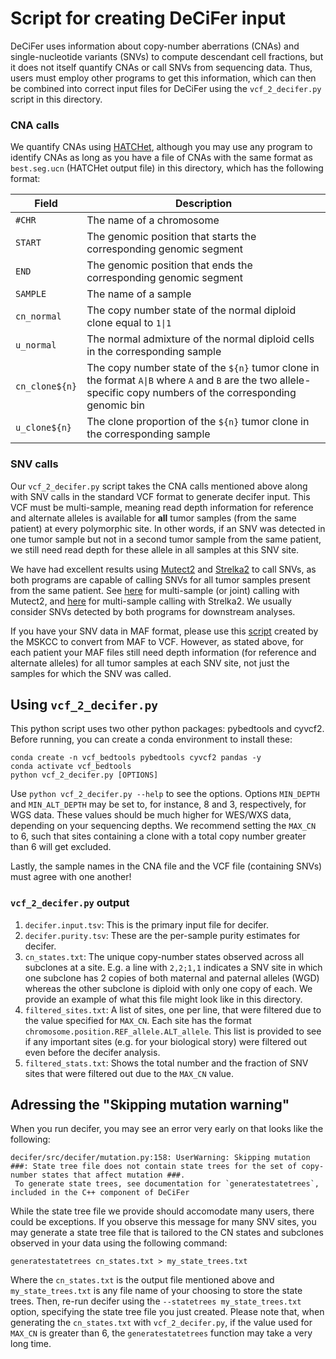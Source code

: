 # Script for creating DeCiFer input

DeCiFer uses information about copy-number aberrations (CNAs) and single-nucleotide variants (SNVs) to compute descendant cell fractions, but it does not itself quantify CNAs or call SNVs from sequencing data. Thus, users must employ other programs to get this information, which can then be combined into correct input files for DeCiFer using the `vcf_2_decifer.py` script in this directory.

### CNA calls

We quantify CNAs using [HATCHet](https://github.com/raphael-group/hatchet), although you may use any program to identify CNAs as long as you have a file of CNAs with the same format as `best.seg.ucn` (HATCHet output file) in this directory, which has the following format:

| Field | Description |
|-------|-------------|
| `#CHR` | The name of a chromosome |
| `START` | The genomic position that starts the corresponding genomic segment |
| `END` | The genomic position that ends the corresponding genomic segment |
| `SAMPLE` | The name of a sample |
| `cn_normal` | The copy number state of the normal diploid clone equal to <code>1&#124;1</code> |
| `u_normal` | The normal admixture of the normal diploid cells in the corresponding sample |
| `cn_clone${n}` | The copy number state of the `${n}` tumor clone in the format <code>A&#124;B</code> where `A` and `B` are the two allele-specific copy numbers of the corresponding genomic bin |
| `u_clone${n}` | The clone proportion of the `${n}` tumor clone in the corresponding sample |

### SNV calls

Our `vcf_2_decifer.py` script takes the CNA calls mentioned above along with SNV calls in the standard VCF format to generate decifer input. This VCF must be multi-sample, meaning read depth information for reference and alternate alleles is available for **all** tumor samples (from the same patient) at every polymorphic site. In other words, if an SNV was detected in one tumor sample but not in a second tumor sample from the same patient, we still need read depth for these allele in all samples at this SNV site.

We have had excellent results using [Mutect2](https://gatk.broadinstitute.org/hc/en-us/articles/360035531132--How-to-Call-somatic-mutations-using-GATK4-Mutect2) and [Strelka2](https://github.com/Illumina/strelka/blob/v2.9.x/docs/userGuide/README.md) to call SNVs, as both programs are capable of calling SNVs for all tumor samples present from the same patient. See [here](https://gatk.broadinstitute.org/hc/en-us/articles/360037593851-Mutect2) for multi-sample (or joint) calling with Mutect2, and [here](https://github.com/Illumina/strelka/issues/59) for multi-sample calling with Strelka2. We usually consider SNVs detected by both programs for downstream analyses.

If you have your SNV data in MAF format, please use this [script](https://github.com/mskcc/vcf2maf/blob/main/maf2vcf.pl) created by the MSKCC to convert from MAF to VCF. However, as stated above, for each patient your MAF files still need depth information (for reference and alternate alleles) for all tumor samples at each SNV site, not just the samples for which the SNV was called.


## Using `vcf_2_decifer.py`

This python script uses two other python packages: pybedtools and cyvcf2. Before running, you can create a conda environment to install these:

```
conda create -n vcf_bedtools pybedtools cyvcf2 pandas -y
conda activate vcf_bedtools
python vcf_2_decifer.py [OPTIONS]
```

Use `python vcf_2_decifer.py --help` to see the options. Options `MIN_DEPTH` and `MIN_ALT_DEPTH` may be set to, for instance, 8 and 3, respectively, for WGS data. These values should be much higher for WES/WXS data, depending on your sequencing depths. We recommend setting the `MAX_CN` to 6, such that sites containing a clone with a total copy number greater than 6 will get excluded.

Lastly, the sample names in the CNA file and the VCF file (containing SNVs) must agree with one another!

### `vcf_2_decifer.py` output

1. `decifer.input.tsv`: This is the primary input file for decifer.
2. `decifer.purity.tsv`: These are the per-sample purity estimates for decifer.
3. `cn_states.txt`: The unique copy-number states observed across all subclones at a site. E.g. a line with `2,2;1,1` indicates a SNV site in which one subclone has 2 copies of both maternal and paternal alleles (WGD) whereas the other subclone is diploid with only one copy of each. We provide an example of what this file might look like in this directory.
4. `filtered_sites.txt`: A list of sites, one per line, that were filtered due to the value specified for `MAX_CN`. Each site has the format `chromosome.position.REF_allele.ALT_allele`. This list is provided to see if any important sites (e.g. for your biological story) were filtered out even before the decifer analysis.
5. `filtered_stats.txt`: Shows the total number and the fraction of SNV sites that were filtered out due to the `MAX_CN` value.


## Adressing the "Skipping mutation warning"

When you run decifer, you may see an error very early on that looks like the following:

```
decifer/src/decifer/mutation.py:158: UserWarning: Skipping mutation ###: State tree file does not contain state trees for the set of copy-number states that affect mutation ###.
 To generate state trees, see documentation for `generatestatetrees`, included in the C++ component of DeCiFer
 ```

While the state tree file we provide should accomodate many users, there could be exceptions. If you observe this message for many SNV sites, you may generate a state tree file that is tailored to the CN states and subclones observed in your data using the following command:

```
generatestatetrees cn_states.txt > my_state_trees.txt
```

Where the `cn_states.txt` is the output file mentioned above and `my_state_trees.txt` is any file name of your choosing to store the state trees. Then, re-run decifer using the `--statetrees my_state_trees.txt` option, specifying the state tree file you just created. Please note that, when generating the `cn_states.txt` with `vcf_2_decifer.py`, if the value used for `MAX_CN` is greater than 6, the `generatestatetrees` function may take a very long time.

